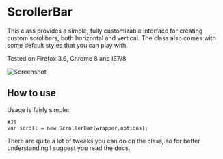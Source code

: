ScrollerBar
===========
This class provides a simple, fully customizable interface for creating custom scrollbars, both horizontal and vertical.
The class also comes with some default styles that you can play with.

Tested on Firefox 3.6, Chrome 8 and IE7/8

![Screenshot](http://github.com/arieh/ScrollerBar/raw/master/scren.png)


How to use
----------
Usage is fairly simple:

    #JS
    var scroll = new ScrollerBar(wrapper,options);
    
There are quite a lot of tweaks you can do on the class, so for better understanding I suggest you read the docs.
